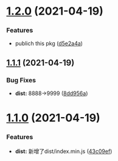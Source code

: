 # [1.2.0](https://github.com/luochongfei/kkk/compare/v1.1.1...v1.2.0) (2021-04-19)


### Features

* publich this pkg ([d5e2a4a](https://github.com/luochongfei/kkk/commit/d5e2a4a3d59a2a10307312cc166f854d1d78cabe))

## [1.1.1](https://github.com/luochongfei/kkk/compare/v1.1.0...v1.1.1) (2021-04-19)


### Bug Fixes

* **dist:** 8888->9999 ([8dd956a](https://github.com/luochongfei/kkk/commit/8dd956a155ecfe1b0748cde1f6e06391c60f2492))

# [1.1.0](https://github.com/luochongfei/kkk/compare/v1.0.3...v1.1.0) (2021-04-19)


### Features

* **dist:** 新增了dist/index.min.js ([43c09ef](https://github.com/luochongfei/kkk/commit/43c09efb593326e9799e0f37fe7315d74fc3f587))
